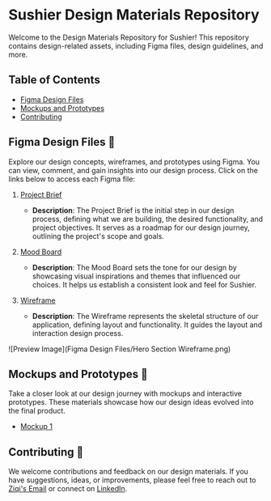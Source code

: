 # Sushier Design Materials Repository

Welcome to the Design Materials Repository for Sushier! This repository contains design-related assets, including Figma files, design guidelines, and more.

## Table of Contents

- [Figma Design Files](#figma-design-files-art)
- [Mockups and Prototypes](#mockups-and-prototypes-rocket)
- [Contributing](#contributing-handshake)

## Figma Design Files :art:

Explore our design concepts, wireframes, and prototypes using Figma. You can view, comment, and gain insights into our design process. Click on the links below to access each Figma file:

1. [Project Brief](https://www.figma.com/file/jT4PadUfzNqQbXYFthRkoC/Sushier-MoodBoard?type=design&node-id=8%3A36&mode=design&t=PvMtJne5UkPt2jKF-1)
   - **Description**: The Project Brief is the initial step in our design process, defining what we are building, the desired functionality, and project objectives. It serves as a roadmap for our design journey, outlining the project's scope and goals.

2. [Mood Board](https://www.figma.com/file/jT4PadUfzNqQbXYFthRkoC/Sushier-MoodBoard?type=design&node-id=0%3A1&mode=design&t=PvMtJne5UkPt2jKF-1)
   - **Description**: The Mood Board sets the tone for our design by showcasing visual inspirations and themes that influenced our choices. It helps us establish a consistent look and feel for Sushier.

3. [Wireframe](https://www.figma.com/file/jT4PadUfzNqQbXYFthRkoC/Sushier-MoodBoard?type=design&node-id=9%3A57&mode=design&t=PvMtJne5UkPt2jKF-1)
   - **Description**: The Wireframe represents the skeletal structure of our application, defining layout and functionality. It guides the layout and interaction design process.

![Preview Image](Figma Design Files/Hero Section Wireframe.png)




## Mockups and Prototypes :rocket:

Take a closer look at our design journey with mockups and interactive prototypes. These materials showcase how our design ideas evolved into the final product.

- [Mockup 1](https://www.figma.com/file/jT4PadUfzNqQbXYFthRkoC/Sushier-MoodBoard?type=design&node-id=46%3A1884&mode=design&t=PvMtJne5UkPt2jKF-1)

## Contributing :handshake:

We welcome contributions and feedback on our design materials. If you have suggestions, ideas, or improvements, please feel free to reach out to [Ziqi's Email](mailto:zfang1207@gmail.com) or connect on [LinkedIn](https://linkedin.com/in/ziqi-fang).

